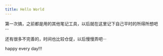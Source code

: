 ```yaml
---
title: Hello World
---
```

第一次搞，之前都是用的其他笔记工具，以后就在这里记下自己平时的所得所想吧···

还有很多不完善的，时间也比较仓促，以后慢慢弄吧···

happy every day!!!
